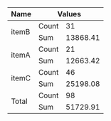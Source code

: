 <table>
  <thead>
    <tr>
      <th>Name</th>
      <th colspan="2">Values</th>
    </tr>
  </thead>
  <tbody>
    <tr>
      <td rowspan="2">itemB</td>
      <td>Count</td>
      <td>31</td>
    </tr>
    <tr>
      <td>Sum</td>
      <td>13868.41</td>
    </tr>
    <tr>
      <td rowspan="2">itemA</td>
      <td>Count</td>
      <td>21</td>
    </tr>
    <tr>
      <td>Sum</td>
      <td>12663.42</td>
    </tr>
    <tr>
      <td rowspan="2">itemC</td>
      <td>Count</td>
      <td>46</td>
    </tr>
    <tr>
      <td>Sum</td>
      <td>25198.08</td>
    </tr>
    <tr>
      <td rowspan="2">Total</td>
      <td>Count</td>
      <td>98</td>
    </tr>
    <tr>
      <td>Sum</td>
      <td>51729.91</td>
    </tr>
  </tbody>
</table>